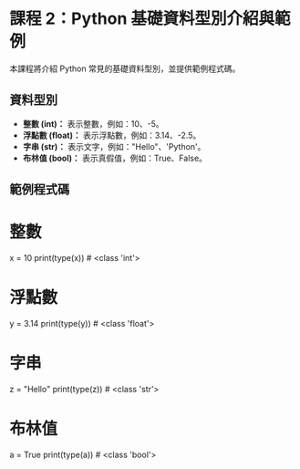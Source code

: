 # 課程 2：Python 基礎資料型別介紹與範例

本課程將介紹 Python 常見的基礎資料型別，並提供範例程式碼。

## 資料型別

* **整數 (int)：** 表示整數，例如：10、-5。
* **浮點數 (float)：** 表示浮點數，例如：3.14、-2.5。
* **字串 (str)：** 表示文字，例如："Hello"、'Python'。
* **布林值 (bool)：** 表示真假值，例如：True、False。

## 範例程式碼

# 整數
x = 10
print(type(x))  # <class 'int'>

# 浮點數
y = 3.14
print(type(y))  # <class 'float'>

# 字串
z = "Hello"
print(type(z))  # <class 'str'>

# 布林值
a = True
print(type(a))  # <class 'bool'>
